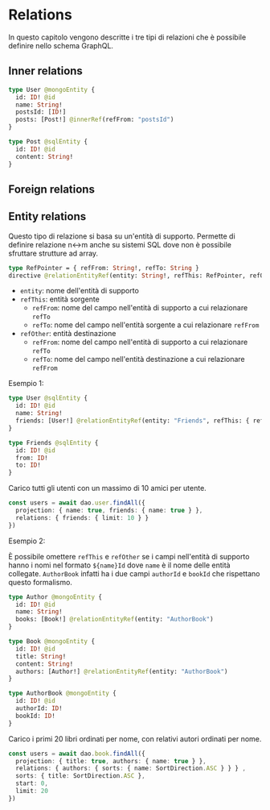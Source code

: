 # Relations
In questo capitolo vengono descritte i tre tipi di relazioni che è possibile definire nello schema GraphQL.

## Inner relations

```graphql
type User @mongoEntity {
  id: ID! @id
  name: String!
  postsId: [ID!]
  posts: [Post!] @innerRef(refFrom: "postsId")
}

type Post @sqlEntity {
  id: ID! @id
  content: String!
}
```


## Foreign relations

## Entity relations
Questo tipo di relazione si basa su un'entità di supporto. Permette di definire relazione n<->m anche su sistemi SQL dove non è possibile sfruttare strutture ad array.
```graphql
type RefPointer = { refFrom: String!, refTo: String }
directive @relationEntityRef(entity: String!, refThis: RefPointer, refOther: RefPointer) on FIELD_DEFINITION
```
 - `entity`: nome dell'entità di supporto
 - `refThis`: entità sorgente
    - `refFrom`: nome del campo nell'entità di supporto a cui relazionare `refTo`
    - `refTo`: nome del campo nell'entità sorgente a cui relazionare `refFrom`
 - `refOther`: entità destinazione
    - `refFrom`: nome del campo nell'entità di supporto a cui relazionare `refTo`
    - `refTo`: nome del campo nell'entità destinazione a cui relazionare `refFrom`

Esempio 1:

```graphql
type User @sqlEntity {
  id: ID! @id
  name: String!
  friends: [User!] @relationEntityRef(entity: "Friends", refThis: { refFrom: "from" }, refOther: { refFrom: "to" })
}

type Friends @sqlEntity {
  id: ID! @id
  from: ID!
  to: ID!
}
```

Carico tutti gli utenti con un massimo di 10 amici per utente.
```typescript
const users = await dao.user.findAll({ 
  projection: { name: true, friends: { name: true } }, 
  relations: { friends: { limit: 10 } } 
})
```

Esempio 2:

È possibile omettere `refThis` e `refOther` se i campi nell'entità di supporto hanno i nomi nel formato `${name}Id` dove `name` è il nome delle entità collegate. `AuthorBook` infatti ha i due campi `authorId` e `bookId` che rispettano questo formalismo.
```graphql
type Author @mongoEntity {
  id: ID! @id
  name: String!
  books: [Book!] @relationEntityRef(entity: "AuthorBook")
}

type Book @mongoEntity {
  id: ID! @id
  title: String!
  content: String!
  authors: [Author!] @relationEntityRef(entity: "AuthorBook")
}

type AuthorBook @mongoEntity {
  id: ID! @id
  authorId: ID!
  bookId: ID!
}
```

Carico i primi 20 libri ordinati per nome, con relativi autori ordinati per nome.
```typescript
const users = await dao.book.findAll({ 
  projection: { title: true, authors: { name: true } }, 
  relations: { authors: { sorts: { name: SortDirection.ASC } } } ,
  sorts: { title: SortDirection.ASC },
  start: 0,
  limit: 20
})
```